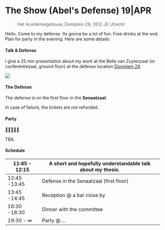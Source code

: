 

# The Show (Abel's Defense)   19|APR

>  Het Acedemiegebouw, Domplein 29, 3512 JE Utrecht



Hello. Come to my defense. Its gonna be a lot of fun. Free drinks at the end. Plan for party in the evening. Here are some details:





#### Talk & Defense

I give a 25 min presentation about my work at the Belle van Zuylenzaal (or conferentiezaal, ground floor)  at the defense location [Domplein 29](https://www.google.com/maps?hl=en&q=Domplein+29). 

![](https://snag.gy/6dIriZ.jpg)



#### The Defense

The defense is on the first floor in the **Senaatzaal**.

In case of failure, the tickets are not refunded. 



#### Party

:musical_note::musical_note::musical_note::musical_note::musical_note:

TBA.

#### Schedule

| 11:45 - 12:15 | A short and hopefully understandable talk about my thesis. |
| ------------- | ---------------------------------------------------------- |
| 12:45 -13:45  | Defense in the Senaatzaal (first floor)                    |
| 13:45 -14:45  | Reception @ a bar close by                                 |
| 16:30 -18:30  | Dinner with the committee                                  |
| 19:30 - ∞     | Party @ ...                                                |